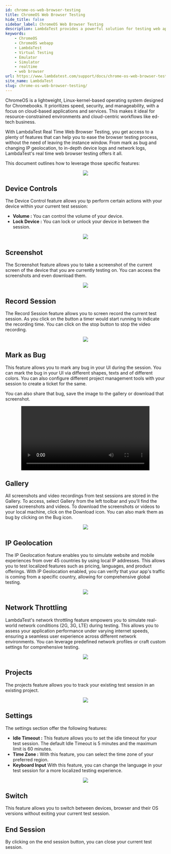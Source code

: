 ```yaml
---
id: chrome-os-web-browser-testing
title: ChromeOS Web Browser Testing
hide_title: false
sidebar_label: ChromeOS Web Browser Testing
description: LambdaTest provides a powerful solution for testing web apps designed for Chromebooks by offering real Chrome browsers, live interactive testing capabilities, and device emulation for responsive design testing.
keywords:
    - ChromeOS
    - ChromeOS webapp
    - LambdaTest
    - Virtual Testing
    - Emulator
    - Simulator
    - realtime
    - web browser
url: https://www.lambdatest.com/support/docs/chrome-os-web-browser-testing/
site_name: LambdaTest
slug: chrome-os-web-browser-testing/
---
```


<script type="application/ld+json"
      dangerouslySetInnerHTML={{ __html: JSON.stringify({
       "@context": "https://schema.org",
        "@type": "BreadcrumbList",
        "itemListElement": [{
          "@type": "ListItem",
          "position": 1,
          "name": "LambdaTest",
          "item": "https://www.lambdatest.com"
        },{
          "@type": "ListItem",
          "position": 2,
          "name": "Support",
          "item": "https://www.lambdatest.com/support/docs/"
        },{
          "@type": "ListItem",
          "position": 3,
          "name": "ChromeOS Web Browser Testing",
          "item": "https://www.lambdatest.com/support/docs/chrome-os-web-browser-testing/"
        }]
      })
    }}
></script>
ChromeOS is a lightweight, Linux-kernel-based operating system designed for Chromebooks. It prioritizes speed, security, and manageability, with a focus on cloud-based applications and services. This makes it ideal for resource-constrained environments and cloud-centric workflows like ed-tech business.

With LambdaTest Real Time Web Browser Testing, you get access to a plenty of features that can help you to ease the browser testing process, without the need of leaving the instance window. From mark as bug and changing IP geolocation, to in-depth device logs and network logs, LambdaTest's real time web browser testing offers it all.

This document outlines how to leverage those specific features:

<p align="center">
<img loading="lazy" src={require('../assets/videos/real-time/chromeos/launch-chromos-web.gif').default} style={{ height: '380px' }} className="doc_img"/>
</p>

## Device Controls
The Device Control feature allows you tp perform certain actions with your device  within your current test session:

- **Volume :** You can control the volume of your device.
- **Lock Device :** You can lock or unlock your device in between the session.

<p align="center">
<img loading="lazy" src={require('../assets/videos/real-time/chromeos/device-control.gif').default} style={{ height: '350px' }} className="doc_img"/>
</p>

## Screenshot
The Screenshot feature allows you to take a screenshot of the current screen of the device that you are currently testing on. You can access the screenshots and even download them.

<p align="center">
<img loading="lazy" src={require('../assets/videos/real-time/chromeos/screenshot.png').default} style={{ height: '350px' }} className="doc_img"/>
</p>

## Record Session
The Record Session feature allows you to screen record the current test session. As you click on the button a timer would start running to indicate the recording time. You can click on the stop button to stop the video recording.

<p align="center">
<img loading="lazy" src={require('../assets/videos/real-time/chromeos/recording.gif').default} style={{ height: '350px' }} className="doc_img"/>
</p>

## Mark as Bug
This feature allows you to mark any bug in your UI during the session. You can mark the bug in your UI via different shapes, texts and of different colors. You can also configure different project management tools with your session to create a ticket for the same.

You can also share that bug, save the image to the gallery or download that screenshot.

<p align="center">
<video class="right-side" width="80%" controls id="vid">
<source src= {require('../assets/videos/real-time/chromeos/mark-bug.mp4').default} style={{ height: '300px' }} type="video/mp4" />
</video>
</p>

## Gallery
All screenshots and video recordings from test sessions are stored in the Gallery. To access, select Gallery from the left toolbar and you'll find the saved screenshots and videos. To download the screenshots or videos to your local machine, click on the Download icon. You can also mark them as bug by clicking on the Bug icon.

<p align="center">
<img loading="lazy" src={require('../assets/videos/real-time/chromeos/gallery.png').default} style={{ height: '350px' }} className="doc_img"/>
</p>

## IP Geolocation

The IP Geolocation feature enables you to simulate website and mobile experiences from over 45 countries by using local IP addresses. This allows you to test localized features such as pricing, languages, and product offerings. With IP Geolocation enabled, you can verify that your app's traffic is coming from a specific country, allowing for comprehensive global testing.

<p align="center">
<img loading="lazy" src={require('../assets/videos/real-time/chromeos/ip.png').default} style={{ height: '350px' }} className="doc_img"/>
</p>

## Network Throttling

LambdaTest's network throttling feature empowers you to simulate real-world network conditions (2G, 3G, LTE) during testing. This allows you to assess your application performance under varying internet speeds, ensuring a seamless user experience across different network environments. You can leverage predefined network profiles or craft custom settings for comprehensive testing.

<p align="center">
<img loading="lazy" src={require('../assets/videos/real-time/chromeos/network.png').default} style={{ height: '350px' }}className="doc_img"/>
</p>

## Projects
The projects feature allows you to track your existing test session in an existing project.

<p align="center">
<img loading="lazy" src={require('../assets/videos/real-time/chromeos/project.png').default} style={{ height: '350px' }} className="doc_img"/>
</p>

## Settings
The settings section offer the following features:

- **Idle Timeout :** This feature allows you to set the idle timeout for your test session. The default Idle Timeout is 5 minutes and the maximum limit is 60 minutes.
- **Time Zone :** With this feature, you can select the time zone of your preferred region.
- **Keyboard Input** With this feature, you can change the language in your test session for a more localized testing experience.

<p align="center">
<img loading="lazy" src={require('../assets/videos/real-time/chromeos/settings.gif').default} style={{ height: '350px' }} className="doc_img"/>
</p>

## Switch

This feature allows you to switch between devices, browser and their OS versions without exiting your current test session.

## End Session
By clicking on the end session button, you can close your current test session.